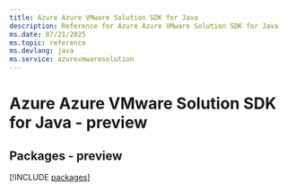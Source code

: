 ```yaml
---
title: Azure Azure VMware Solution SDK for Java
description: Reference for Azure Azure VMware Solution SDK for Java
ms.date: 07/21/2025
ms.topic: reference
ms.devlang: java
ms.service: azurevmwaresolution
---
```

# Azure Azure VMware Solution SDK for Java - preview
## Packages - preview
[!INCLUDE [packages](azure-vmware-solution-index.md)]